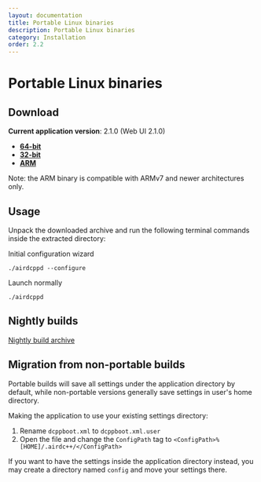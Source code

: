 ```yaml
---
layout: documentation
title: Portable Linux binaries
description: Portable Linux binaries
category: Installation
order: 2.2
---
```


# Portable Linux binaries

## Download

**Current application version**: 2.1.0 (Web UI 2.1.0)

- **[64-bit](http://web-builds.airdcpp.net/stable/airdcpp_2.1.0_webui-2.1.0_64-bit_portable.tar.gz)**
- **[32-bit](http://web-builds.airdcpp.net/stable/airdcpp_2.1.0_webui-2.1.0_32-bit_portable.tar.gz)**
- **[ARM](http://web-builds.airdcpp.net/stable/airdcpp_2.1.0_webui-2.1.0_armhf_portable.tar.gz)**

Note: the ARM binary is compatible with ARMv7 and newer architectures only.


## Usage

Unpack the downloaded archive and run the following terminal commands inside the extracted directory:

Initial configuration wizard

`./airdcppd --configure`

Launch normally

`./airdcppd`


## Nightly builds

[Nightly build archive](http://web-builds.airdcpp.net/develop/)


## Migration from non-portable builds

Portable builds will save all settings under the application directory by default, while non-portable versions generally save settings in user's home directory.

Making the application to use your existing settings directory:

1. Rename `dcppboot.xml` to `dcppboot.xml.user`
2. Open the file and change the `ConfigPath` tag to `<ConfigPath>%[HOME]/.airdc++/</ConfigPath>`

If you want to have the settings inside the application directory instead, you may create a directory named `config` and move your settings there.